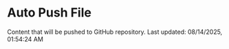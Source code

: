 # Auto Push File

Content that will be pushed to GitHub repository.
Last updated: 08/14/2025, 01:54:24 AM